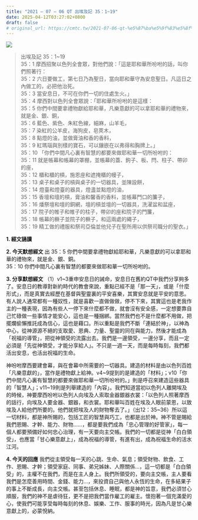 ```yaml
---
title: "2021 – 07 – 06 QT 出埃及記 35：1~19"
date: 2025-04-12T03:27:02+0800
draft: false
# original_url: https://cmtc.tw/2021-07-06-qt-%e5%87%ba%e5%9f%83%e5%8f%8a%e8%a8%98-35%ef%bc%9a119
---
```


![](/images/qt.jpg)
> 出埃及記 35：1\~19  
> 35：1 摩西招聚以色列全會眾，對他們說：「這是耶和華所吩咐的話，叫你們照著行：  
> 35：2 六日要做工，第七日乃為聖日，當向耶和華守為安息聖日。凡這日之內做工的，必把他治死。  
> 35：3 當安息日，不可在你們一切的住處生火。」  
> 35：4 摩西對以色列全會眾說：「耶和華所吩咐的是這樣：  
> 35：5 你們中間要拿禮物獻給耶和華，凡樂意獻的可以拿耶和華的禮物來，就是金、銀、銅，  
> 35：6 藍色、紫色、朱紅色線，細麻，山羊毛，  
> 35：7 染紅的公羊皮，海狗皮，皂莢木，  
> 35：8 點燈的油，並做膏油和香的香料，  
> 35：9 紅瑪瑙與別樣的寶石，可以鑲嵌在以弗得和胸牌上。」  
> 35：10 「你們中間凡心裏有智慧的都要來做耶和華一切所吩咐的：  
> 35：11 就是帳幕和帳幕的罩棚，並帳幕的蓋、鉤子、板、閂、柱子、帶卯的座，  
> 35：12 櫃和櫃的槓，施恩座和遮掩櫃的幔子，  
> 35：13 桌子和桌子的槓與桌子的一切器具，並陳設餅，  
> 35：14 燈臺和燈臺的器具，燈盞並點燈的油，  
> 35：15 香壇和壇的槓，膏油和馨香的香料，並帳幕門口的簾子，  
> 35：16 燔祭壇和壇的銅網，壇的槓並壇的一切器具，洗濯盆和盆座，  
> 35：17 院子的帷子和帷子的柱子，帶卯的座和院子的門簾，  
> 35：18 帳幕的橛子並院子的橛子，和這兩處的繩子，  
> 35：19 精工做的禮服和祭司亞倫並他兒子在聖所用以供祭司職分的聖衣。」

**1. 經文誦讀**

**2.  今天默想經文**
出 35：5 你們中間要拿禮物獻給耶和華，凡樂意獻的可以拿耶和華的禮物來，就是金、銀、銅。  
35：10 你們中間凡心裏有智慧的都要來做耶和華一切所吩咐的。

**3. 分享默想經文**
（1）v1\~3重申安息日的誡命，安息日在舊約QT中我們分享夠多了。安息日的教導對新約時代的教會來說，重點已經不是「那一天」，或是「什麼形式」，而是真實去經歷在基督與聖靈裏的平安喜樂，其實安息就是平安的意思。有人說人通常都有一種奴性，就是喜歡一直做做做，停不下來，其實這也是老我作主的一種表現，因為有些人一停下來什麼都不做，就會沒有安全感，一定想要靠自己忙碌做一些事情才能安心，這也是一種捆綁。當然我們也不是什麼都不用做，把擺爛偷懶推託成為信心，這也是藉口。所以重點是我們不斷「連結於神」，以神為中心，從神源源不絕的支取愛、恩典、力量、聖靈的同在與能力，然後才能成為「祝福的導管」，把從神領受的流露出去。我們是一邊領受，一邊分享，而且一定必須是「先從神領受，才能分享給人」。不只是一週一天，而是每時每刻，我們都活出安息，也活出祝福的生命。

神吩咐摩西要建會幕，與在會幕中所需要的一切器具。建造的材料是由以色列百姓「凡樂意獻的」，當作是禮物獻上給神。v4\~9提到的是建造的「材料」；v10「你們中間凡心裏有智慧的都要來做耶和華一切所吩咐的。」則是呼召來建造這些器具的「智慧人」；v11\~19則是列舉建造的「內容」。我們知道當初以色列人離開埃及的時候，神要摩西吩咐以色列人向埃及人索取金器銀器衣裳：「以色列人照著摩西的話行，向埃及人要金器、銀器，和衣裳。耶和華叫百姓在埃及人眼前蒙恩，以致埃及人給他們所要的。他們就把埃及人的財物奪去了。」（出12：35\~36）所以這一切材料，都是神所賜的，包括工匠的智慧與巧工，也都是出於神。神不管是賜給我們恩賜、才幹、能力、財物……，都是要我們成為「忠心管理的好管家」，每一個人都要預備好如何忠心治理，有一天要向主交帳。我們的一切都是從神「白白領受」，也應當「甘心樂意獻上」，成為祝福的導管，有進有出，成為祝福生命的活水江河。

**4. 今天的回應**
我們從主領受每一天的心跳、生命、氣息；領受財物、飲食、工作、恩賜、才幹；領受家庭、同事、弟兄姊妹、人際關係…，這一切都是「白白領受」的，主權不在我們，而是在主人身上。我們所領受的，要向主交帳，主人要看我們是怎麼善用時間、金錢、能力…，來投資自己與他人永恆的生命，在多結果子的事上不斷成長，向主交帳。甚至包括休息、睡眠，都是神的旨意，我們必須甘心順服，我們的神不是虐待狂，更不是把我們當作雇工的雇主。懷抱著一個充滿愛的心，使我們可能享受每時每刻的休息、娛樂、工作、服事的時光，因為凡是甘心樂意獻上的，必蒙悅納。
